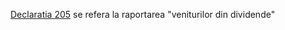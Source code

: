 
[Declaratia 205](https://www.conta-pro.ro/articole/completare-declaratie-205-pentru-veniturile-din-dividende/) se refera la raportarea "veniturilor din dividende"